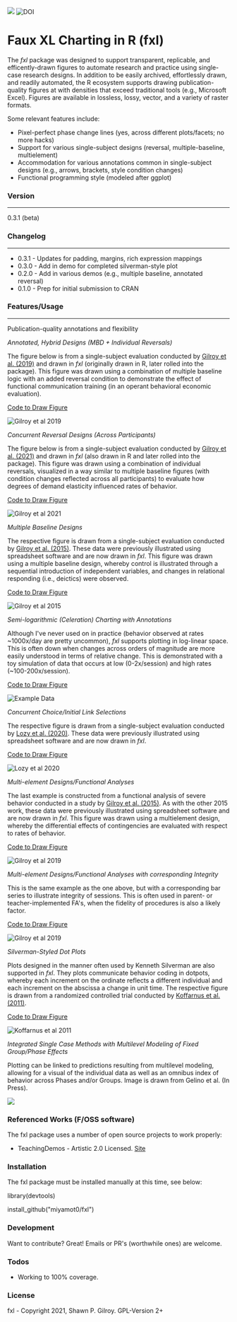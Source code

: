 <img src="https://codecov.io/gh/miyamot0/fxl/branch/main/graph/badge.svg?token=V02KN70O3V"/> <img src="https://zenodo.org/badge/357648823.svg" alt="DOI"/>

# Faux XL Charting in R (fxl)

The *fxl* package was designed to support transparent, replicable, and efficently-drawn figures to automate research and practice using single-case research designs. In addition to be easily archived, effortlessly drawn, and readily automated, the R ecosystem supports drawing publication-quality figures at with densities that exceed traditional tools (e.g., Microsoft Excel). Figures are available in lossless, lossy, vector, and a variety of raster formats.

Some relevant features include:

-   Pixel-perfect phase change lines (yes, across different plots/facets; no more hacks)
-   Support for various single-subject designs (reversal, multiple-baseline, multielement)
-   Accommodation for various annotations common in single-subject designs (e.g., arrows, brackets, style condition changes)
-   Functional programming style (modeled after ggplot)

### Version

------------------------------------------------------------------------

0.3.1 (beta)

### Changelog

------------------------------------------------------------------------

-   0.3.1 - Updates for padding, margins, rich expression mappings
-   0.3.0 - Add in demo for completed silverman-style plot
-   0.2.0 - Add in various demos (e.g., multiple baseline, annotated reversal)
-   0.1.0 - Prep for initial submission to CRAN

### Features/Usage

------------------------------------------------------------------------

Publication-quality annotations and flexibility

*Annotated, Hybrid Designs (MBD + Individual Reversals)*

The figure below is from a single-subject evaluation conducted by [Gilroy et al. (2019)](https://doi.org/10.1080/17518423.2019.1646342) and drawn in *fxl* (originally drawn in R, later rolled into the package). This figure was drawn using a combination of multiple baseline logic with an added reversal condition to demonstrate the effect of functional communication training (in an operant behavioral economic evaluation).

[Code to Draw Figure](https://github.com/miyamot0/fxl/blob/main/demo/annotatedplot.R)

![Gilroy et al 2019](man/figures/annotatedplot.svg)

*Concurrent Reversal Designs (Across Participants)*

The figure below is from a single-subject evaluation conducted by [Gilroy et al. (2021)](https://doi.org/10.1002/jaba.826) and drawn in *fxl* (also drawn in R and later rolled into the package). This figure was drawn using a combination of individual reversals, visualized in a way similar to multiple baseline figures (with condition changes reflected across all participants) to evaluate how degrees of demand elasticity influenced rates of behavior.

[Code to Draw Figure](https://github.com/miyamot0/fxl/blob/main/demo/concurrentplot.R)

![Gilroy et al 2021](man/figures/concurrentfigure.svg)

*Multiple Baseline Designs*

The respective figure is drawn from a single-subject evaluation conducted by [Gilroy et al. (2015)](https://doi.org/10.1016/j.rasd.2015.04.004). These data were previously illustrated using spreadsheet software and are now drawn in *fxl*. This figure was drawn using a multiple baseline design, whereby control is illustrated through a sequential introduction of independent variables, and changes in relational responding (i.e., deictics) were observed.

[Code to Draw Figure](https://github.com/miyamot0/fxl/blob/main/demo/multiplebaselineplot.R)

![Gilroy et al 2015](man/figures/multiplebaselinefigure.svg)

*Semi-logarithmic (Celeration) Charting with Annotations*

Although I've never used on in practice (behavior observed at rates \~1000x/day are pretty uncommon), *fxl* supports plotting in log-linear space. This is often down when changes across orders of magnitude are more easily understood in terms of relative change. This is demonstrated with a toy simulation of data that occurs at low (0-2x/session) and high rates (\~100-200x/session).

[Code to Draw Figure](https://github.com/miyamot0/fxl/blob/main/demo/semilogplot.R)

![Example Data](https://github.com/miyamot0/fxl/blob/main/man/figures/semilogfigure.svg?raw=true)

*Concurrent Choice/Initial Link Selections*

The respective figure is drawn from a single-subject evaluation conducted by [Lozy et al. (2020)](https://doi.org/10.1002/jaba.677). These data were previously illustrated using spreadsheet software and are now drawn in *fxl*.

[Code to Draw Figure](https://github.com/miyamot0/fxl/blob/main/demo/cumulativeplot.R)

![Lozy et al 2020](man/figures/cumulativeplot.svg)

*Multi-element Designs/Functional Analyses*

The last example is constructed from a functional analysis of severe behavior conducted in a study by [Gilroy et al. (2015)](https://doi.org/10.1016/j.rasd.2015.04.004). As with the other 2015 work, these data were previously illustrated using spreadsheet software and are now drawn in *fxl*. This figure was drawn using a multielement design, whereby the differential effects of contingencies are evaluated with respect to rates of behavior.

[Code to Draw Figure](https://github.com/miyamot0/fxl/blob/main/demo/faplot.R)

![Gilroy et al 2019](man/figures/fafigure.svg)

*Multi-element Designs/Functional Analyses with corresponding Integrity*

This is the same example as the one above, but with a corresponding bar series to illustrate integrity of sessions. This is often used in parent- or teacher-implemented FA's, when the fidelity of procedures is also a likely factor.

[Code to Draw Figure](https://github.com/miyamot0/fxl/blob/main/demo/faplotintegrity.R)

![Gilroy et al 2019](https://github.com/miyamot0/fxl/blob/main/man/figures/fafigureintegrity.svg?raw=true)

*Silverman-Styled Dot Plots*

Plots designed in the manner often used by Kenneth Silverman are also supported in *fxl*. They plots communicate behavior coding in dotpots, whereby each increment on the ordinate reflects a different individual and each increment on the abscissa a change in unit time. The respective figure is drawn from a randomized controlled trial conducted by [Koffarnus et al. (2011)](https://doi.org/10.1093/alcalc/agr057).

[Code to Draw Figure](https://github.com/miyamot0/fxl/blob/main/demo/silvermanplot.R)

![Koffarnus et al 2011](https://github.com/miyamot0/fxl/blob/main/man/figures/silvermanplot.svg?raw=true)

*Integrated Single Case Methods with Multilevel Modeling of Fixed Group/Phase Effects*

Plotting can be linked to predictions resulting from multilevel modeling, allowing for a visual of the individual data as well as an omnibus index of behavior across Phases and/or Groups. Image is drawn from Gelino et al. (In Press).

![](man/figures/cigarettepolicy.svg)

### Referenced Works (F/OSS software)

The fxl package uses a number of open source projects to work properly:

-   TeachingDemos - Artistic 2.0 Licensed. [Site](https://cran.r-project.org/web/packages/TeachingDemos/index.html)

### Installation

The fxl package must be installed manually at this time, see below:

library(devtools)

install_github("miyamot0/fxl")

### Development

Want to contribute? Great! Emails or PR's (worthwhile ones) are welcome.

### Todos

-  Working to 100% coverage.

### License

fxl - Copyright 2021, Shawn P. Gilroy. GPL-Version 2+
